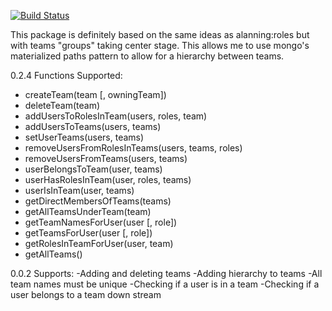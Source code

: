[![Build Status](https://travis-ci.org/BRyeGmoney/meteor-teams.svg?branch=master)](https://travis-ci.org/BRyeGmoney/meteor-teams)

This package is definitely based on the same ideas as alanning:roles but with teams "groups" taking center stage. This allows me to use mongo's materialized paths pattern to allow for a hierarchy between teams.

0.2.4 Functions Supported:
* createTeam(team [, owningTeam])
* deleteTeam(team)
* addUsersToRolesInTeam(users, roles, team)
* addUsersToTeams(users, teams)
* setUserTeams(users, teams)
* removeUsersFromRolesInTeams(users, teams, roles)
* removeUsersFromTeams(users, teams)
* userBelongsToTeam(user, teams)
* userHasRolesInTeam(user, roles, teams)
* userIsInTeam(user, teams)
* getDirectMembersOfTeams(teams)
* getAllTeamsUnderTeam(team)
* getTeamNamesForUser(user [, role])
* getTeamsForUser(user [, role])
* getRolesInTeamForUser(user, team)
* getAllTeams()

0.0.2 Supports:
-Adding and deleting teams
-Adding hierarchy to teams
-All team names must be unique
-Checking if a user is in a team
-Checking if a user belongs to a team down stream
